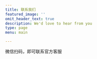 ```yaml
---
title: 联系我们
featured_image: ''
omit_header_text: true
description: We'd love to hear from you
type: page
menu: main

---
```



微信扫码，即可联系官方客服
